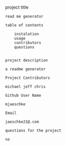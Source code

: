 project title 
    
    read me generator 

    table of contents 

        instalation
        usage
        contributors
        questions


    project description 
    
    a readme generator 

    Project Contributors 

    michael jeff chris  

    Github User Name 

    mjaeschke

    Email 

    jaeschke21@.com

    questions for the project

    no 